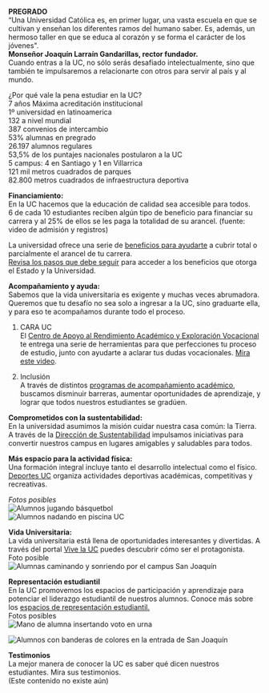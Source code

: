 <p><strong>PREGRADO</strong><br>
“Una Universidad Católica es, en primer lugar, una vasta escuela en que se cultivan y enseñan los diferentes ramos del humano saber. Es, además, un hermoso taller en que se  educa al corazón y se forma el carácter de los jóvenes".<br>
<strong>Monseñor Joaquín Larraín Gandarillas, rector fundador.</strong><br>
Cuando entras a la UC, no sólo serás desafiado intelectualmente, sino que también te impulsaremos a relacionarte con otros para servir al país y al mundo.</p>
<p>¿Por qué vale la pena estudiar en la UC?<br>
7 años Máxima acreditación institucional<br>
1º universidad en latinoamerica<br>
132 a nivel mundial<br>
387 convenios de intercambio<br>
53% alumnas en pregrado<br>
26.197 alumnos regulares<br>
53,5% de los puntajes nacionales postularon a la UC<br>
5 campus: 4 en Santiago y 1 en Villarrica<br>
121 mil metros cuadrados de parques<br>
82.800 metros cuadrados de infraestructura deportiva</p>
<p><strong>Financiamiento:</strong><br>
En la UC hacemos que la educación de calidad sea accesible para todos.<br>
6 de cada 10 estudiantes reciben algún tipo de beneficio para financiar su carrera y al 25% de ellos se les paga la totalidad de su arancel. (fuente: video de admisión y registros)</p>
<p>La universidad ofrece una serie de <a href="arancelesybeneficios.uc.cl/beneficios/">beneficios para ayudarte</a> a cubrir total o parcialmente el arancel de tu carrera.<br>
<a href="http://arancelesybeneficios.uc.cl/postulacion-a-beneficios/postulacion-a-beneficios#paso-3-matricularse-en-la-uc">Revisa los pasos que debe seguir</a> para acceder a los beneficios que otorga el Estado y la Universidad.</p>
<p><strong>Acompañamiento y ayuda:</strong><br>
Sabemos que la vida universitaria es exigente y muchas veces abrumadora. Queremos que tu desafío no sea solo a ingresar a la UC, sino graduarte ella, y para eso te acompañamos durante todo el proceso.</p>
<ol>
<li>
<p>CARA UC<br>
El <a href="http://rendimientoacademico.uc.cl/">Centro de Apoyo al Rendimiento Académico y Exploración Vocacional</a> te entrega una serie de herramientas para que perfecciones tu proceso de estudio, junto con ayudarte a aclarar tus dudas vocacionales. <a href="https://www.youtube.com/watch?v=DRT75FnBAMs&amp;feature=youtu.be">Mira este video</a>.</p>
</li>
<li>
<p>Inclusión<br>
A través de distintos <a href="https://www.uc.cl/es/inclusion-en-la-uc/8481-talento-e-inclusion">programas de acompañamiento académico</a>, buscamos disminuir barreras, aumentar oportunidades de aprendizaje, y lograr que todos nuestros estudiantes se gradúen.</p>
</li>
</ol>
<p><strong>Comprometidos con la sustentabilidad:</strong><br>
En la universidad asumimos la misión cuidar nuestra casa común: la Tierra. A través de la <a href="http://sustentable.uc.cl/">Dirección de Sustentabilidad</a> impulsamos iniciativas para convertir nuestros campus en lugares amigables y saludables para todos.</p>
<p><strong>Más espacio para la actividad física:</strong><br>
Una formación integral incluye tanto el desarrollo intelectual como el físico. <a href="http://deportes.uc.cl/">Deportes UC</a> organiza actividades deportivas académicas, competitivas y recreativas.</p>
<p><em>Fotos posibles</em><br>
<img src="https://drive.google.com/drive/folders/1K1XP9ial6D2BdbASeZydHbLkKvrYSqp9" alt="Alumnos jugando básquetbol"><br>
<img src="https://drive.google.com/drive/folders/1K1XP9ial6D2BdbASeZydHbLkKvrYSqp9" alt="Alumnos nadando en piscina UC"></p>
<p><strong>Vida Universitaria:</strong><br>
La vida universitaria está llena de oportunidades interesantes y divertidas. A través del portal <a href="http://vidauniversitaria.uc.cl/">Vive la UC</a> puedes descubrir cómo ser el protagonista.<br>
Foto posible<br>
<img src="https://drive.google.com/drive/folders/1K1XP9ial6D2BdbASeZydHbLkKvrYSqp9" alt="Alumnas caminando y sonriendo por el campus San Joaquín"></p>
<p><strong>Representación estudiantil</strong><br>
En la UC promovemos los espacios de participación y aprendizaje para potenciar el liderazgo estudiantil de nuestros alumnos. Conoce más sobre los <a href="http://vidauniversitaria.uc.cl/liderazgo-estudiantil/representacion-estudiantil">espacios de representación estudiantil.</a><br>
Fotos posibles<br>
<img src="https://drive.google.com/drive/folders/1K1XP9ial6D2BdbASeZydHbLkKvrYSqp9" alt="Mano de alumna insertando voto en urna"></p>
<p><img src="https://drive.google.com/drive/folders/1K1XP9ial6D2BdbASeZydHbLkKvrYSqp9" alt="Alumnos con banderas de colores en la entrada de San Joaquín"></p>
<p><strong>Testimonios</strong><br>
La mejor manera de conocer la UC es saber qué dicen nuestros estudiantes. Mira sus testimonios.<br>
(Este contenido no existe aún)</p>

